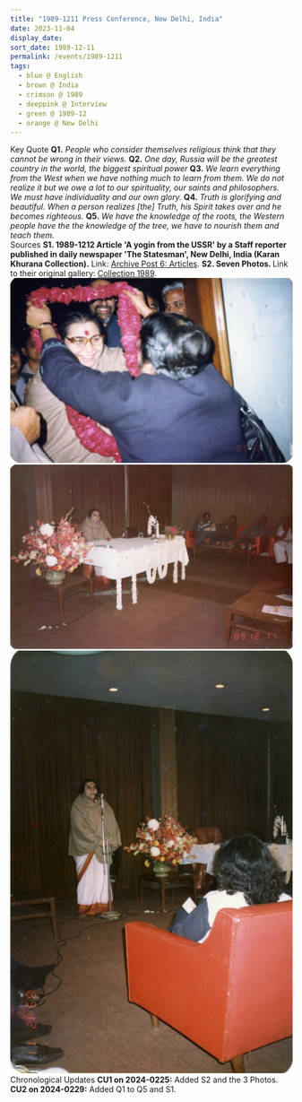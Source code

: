 ```yaml
---
title: "1989-1211 Press Conference, New Delhi, India"
date: 2023-11-04
display_date: 
sort_date: 1989-12-11
permalink: /events/1989-1211
tags:
  - blue @ English
  - brown @ India
  - crimson @ 1989
  - deeppink @ Interview
  - green @ 1989-12
  - orange @ New Delhi
---
```


<wave-list>
  <list-title color="green" width="75">Key Quote</list-title>
  <list-item color="BlanchedAlmond" width="200"><b>Q1.</b> <i>People who consider themselves religious think that they cannot be wrong in their views.</i></list-item>
  <list-item color="Lavender" width="200"><b>Q2.</b> <i>One day, Russia will be the greatest country in the world, the biggest spiritual power</i></list-item>
  <list-item color="BlanchedAlmond" width="200"><b>Q3.</b> <i>We learn everything from the West when we have nothing much to learn from them. We do not realize it but we owe a lot to our spirituality, our saints and philosophers. We must have individuality and our own glory.</i></list-item>
  <list-item color="Lavender" width="200"><b>Q4.</b> <i>Truth is glorifying and beautiful. When a person realizes [the] Truth, his Spirit takes over and he becomes righteous.</i></list-item>
  <list-item color="BlanchedAlmond" width="200"><b>Q5.</b> <i>We have the knowledge of the roots, the Western people have the the knowledge of the tree, we have to nourish them and teach them.</i></list-item>  
</wave-list>

<br>

<wave-list>
  <list-title color="DarkSeaGreen" width="40">Sources</list-title>
  <list-item color="BlanchedAlmond" width="300"><b>S1. 1989-1212 Article 'A yogin from the USSR' by a Staff reporter published in daily newspaper 'The Statesman', New Delhi, India (Karan Khurana Collection).</b> Link: <a href="https://seven-teams.github.io/archives/2023/0508">Archive Post 6: Articles</a>.</list-item>  
  <list-item color="Lavender" width="300"><b>S2. Seven Photos. </b> Link to their original gallery: <a href="https://eternalmoments.smugmug.com/Collections/Yogi-Mahajan-Collection/1989/">Collection 1989</a>.</list-item>
</wave-list>

<div style="text-align: center"><img src="/images/1989-1211_Press_Conference,_New_Delhi,_India_01_(Yogi_Mahajan_Collection).jpg" /></div>

<div style="text-align: center"><img src="/images/1989-1211_Press_Conference,_New_Delhi,_India_04_(from_tif)_(Yogi_Mahajan_Collection).jpg" /></div>

<div style="text-align: center"><img src="/images/1989-1211_Press_Conference,_New_Delhi,_India_05_(Yogi_Mahajan_Collection).jpg" /></div>

<wave-list>
  <list-title color="DarkSeaGreen" width="110">Chronological Updates</list-title>
  <list-item color="BlanchedAlmond"  width="280"><b>CU1 on 2024-0225:</b> Added S2 and the 3 Photos.</list-item>
  <list-item color="Lavender"  width="280"><b>CU2 on 2024-0229:</b> Added Q1 to Q5 and S1.</list-item>  
</wave-list>